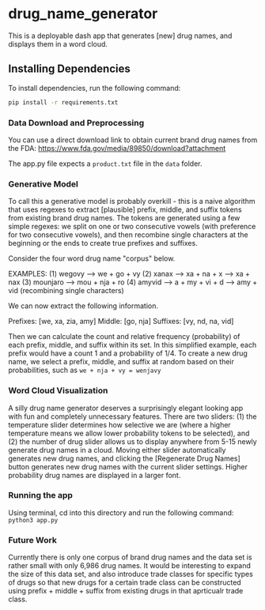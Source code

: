 # drug_name_generator

This is a deployable dash app that generates [new] drug names, and displays them in a word cloud. 

## Installing Dependencies
To install dependencies, run the following command:
```bash
pip install -r requirements.txt
```

### Data Download and Preprocessing
You can use a direct download link to obtain current brand drug names from the FDA: https://www.fda.gov/media/89850/download?attachment

The app.py file expects a `product.txt` file in the `data` folder.

### Generative Model
To call this a generative model is probably overkill - this is a naive algorithm that uses regexes to extract [plausible] prefix, middle, and suffix tokens from existing brand drug names. The tokens are generated using a few simple regexes: we split on one or two consecutive vowels (with preference for two consecutive vowels), and then recombine single characters at the beginning or the ends to create true prefixes and suffixes. 

Consider the four word drug name "corpus" below.

EXAMPLES: 
(1) wegovy --> we + go + vy
(2) xanax --> xa + na + x --> xa + nax
(3) mounjaro --> mou + nja + ro
(4) amyvid --> a + my + vi + d --> amy + vid (recombining single characters)

We can now extract the following information.

Prefixes: [we, xa, zia, amy]
Middle: [go, nja]
Suffixes: [vy, nd, na, vid]

Then we can calculate the count and relative frequency (probability) of each prefix, middle, and suffix within its set. In this simplified example, each prefix would have a count 1 and a probability of 1/4. To create a new drug name, we select a prefix, middle, and suffix at random based on their probabilities, such as `we + nja + vy = wenjavy`

### Word Cloud Visualization
A silly drug name generator deserves a surprisingly elegant looking app with fun and completely unnecessary features. There are two sliders: (1) the temperature slider determines how selective we are (where a higher temperature means we allow lower probability tokens to be selected), and (2) the number of drug slider allows us to display anywhere from 5-15 newly generate drug names in a cloud. Moving either slider automatically generates new drug names, and clicking the [Regenerate Drug Names] button generates new drug names with the current slider settings. Higher probability drug names are displayed in a larger font.

### Running the app
Using terminal, cd into this directory and run the following command: ```python3 app.py```

### Future Work
Currently there is only one corpus of brand drug names and the data set is rather small with only 6,986 drug names. It would be interesting to expand the size of this data set, and also introduce trade classes for specific types of drugs so that new drugs for a certain trade class can be constructed using prefix + middle + suffix from existing drugs in that aprticualr trade class.